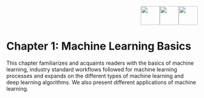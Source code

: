 <p align="right"><a target="_blank" href="https://github.com/dipanjanS/practical-machine-learning-with-python#contents"><img height="50px" src="https://media.githubusercontent.com/media/dipanjanS/practical-machine-learning-with-python/master/media/assets/home_page.png" /></a><a target="_blank" href="https://github.com/dipanjanS/practical-machine-learning-with-python/tree/master/notebooks#chapter-1-machine-learning-basics"><img height="50px" src="https://media.githubusercontent.com/media/dipanjanS/practical-machine-learning-with-python/master/media/assets/contents_page.jpg" /></a><a target="_blank" href="https://github.com/dipanjanS/practical-machine-learning-with-python/tree/master/notebooks/Ch02_The_Python_ML_Ecosystem#chapter-2-the-python-machine-learning-ecosystem"><img height="50px" src="https://media.githubusercontent.com/media/dipanjanS/practical-machine-learning-with-python/master/media/assets/next_page.png" /></a></p>

# Chapter 1: Machine Learning Basics

This chapter familiarizes and acquaints readers with the basics of machine learning, industry standard workflows followed for machine learning processes and expands on the different types of machine learning and deep learning algorithms. We also present different applications of machine learning.
